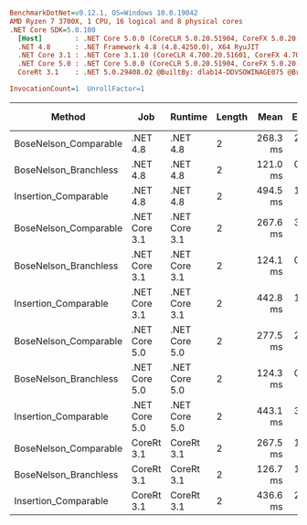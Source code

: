 ``` ini

BenchmarkDotNet=v0.12.1, OS=Windows 10.0.19042
AMD Ryzen 7 3700X, 1 CPU, 16 logical and 8 physical cores
.NET Core SDK=5.0.100
  [Host]        : .NET Core 5.0.0 (CoreCLR 5.0.20.51904, CoreFX 5.0.20.51904), X64 RyuJIT
  .NET 4.8      : .NET Framework 4.8 (4.8.4250.0), X64 RyuJIT
  .NET Core 3.1 : .NET Core 3.1.10 (CoreCLR 4.700.20.51601, CoreFX 4.700.20.51901), X64 RyuJIT
  .NET Core 5.0 : .NET Core 5.0.0 (CoreCLR 5.0.20.51904, CoreFX 5.0.20.51904), X64 RyuJIT
  CoreRt 3.1    : .NET 5.0.29408.02 @BuiltBy: dlab14-DDVSOWINAGE075 @Branch: master @Commit: 4ce1c21ac0d4d1a3b7f7a548214966f69ac9f199, X64 AOT

InvocationCount=1  UnrollFactor=1  

```
|                Method |           Job |       Runtime | Length |     Mean |   Error |  StdDev | Gen 0 | Gen 1 | Gen 2 | Allocated |
|---------------------- |-------------- |-------------- |------- |---------:|--------:|--------:|------:|------:|------:|----------:|
| BoseNelson_Comparable |      .NET 4.8 |      .NET 4.8 |      2 | 268.3 ms | 2.03 ms | 1.90 ms |     - |     - |     - |         - |
| BoseNelson_Branchless |      .NET 4.8 |      .NET 4.8 |      2 | 121.0 ms | 0.89 ms | 0.79 ms |     - |     - |     - |         - |
|  Insertion_Comparable |      .NET 4.8 |      .NET 4.8 |      2 | 494.5 ms | 1.60 ms | 1.50 ms |     - |     - |     - |         - |
| BoseNelson_Comparable | .NET Core 3.1 | .NET Core 3.1 |      2 | 267.6 ms | 3.45 ms | 3.23 ms |     - |     - |     - |    1336 B |
| BoseNelson_Branchless | .NET Core 3.1 | .NET Core 3.1 |      2 | 124.1 ms | 0.55 ms | 0.49 ms |     - |     - |     - |    1336 B |
|  Insertion_Comparable | .NET Core 3.1 | .NET Core 3.1 |      2 | 442.8 ms | 1.87 ms | 1.46 ms |     - |     - |     - |    1336 B |
| BoseNelson_Comparable | .NET Core 5.0 | .NET Core 5.0 |      2 | 277.5 ms | 2.02 ms | 1.89 ms |     - |     - |     - |      48 B |
| BoseNelson_Branchless | .NET Core 5.0 | .NET Core 5.0 |      2 | 124.3 ms | 0.90 ms | 0.84 ms |     - |     - |     - |         - |
|  Insertion_Comparable | .NET Core 5.0 | .NET Core 5.0 |      2 | 443.1 ms | 3.45 ms | 3.23 ms |     - |     - |     - |         - |
| BoseNelson_Comparable |    CoreRt 3.1 |    CoreRt 3.1 |      2 | 267.5 ms | 1.53 ms | 1.36 ms |     - |     - |     - |         - |
| BoseNelson_Branchless |    CoreRt 3.1 |    CoreRt 3.1 |      2 | 126.7 ms | 1.59 ms | 1.49 ms |     - |     - |     - |         - |
|  Insertion_Comparable |    CoreRt 3.1 |    CoreRt 3.1 |      2 | 436.6 ms | 2.09 ms | 1.95 ms |     - |     - |     - |         - |

